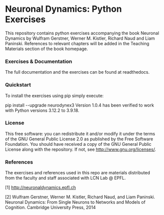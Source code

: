 # Neuronal Dynamics: Python Exercises

This repository contains python exercises accompanying the book Neuronal Dynamics by Wulfram Gerstner, Werner M. Kistler, Richard Naud and Liam Paninski. References to relevant chapters will be added in the Teaching Materials section of the book homepage.

### Exercises & Documentation

The full documentation and the exercises can be found at readthedocs.

### Quickstart

To install the exercises using pip simply execute:

pip install --upgrade neurodynex3
Version 1.0.4 has been verified to work with Python versions 3.12.2 to 3.9.18.

### License

This free software: you can redistribute it and/or modify it under the terms of the GNU General Public License 2.0 as published by the Free Software Foundation. You should have received a copy of the GNU General Public License along with the repository. If not, see http://www.gnu.org/licenses/.

### References

The exercises and references used in this repo are materials distributed from the faculty and staff associated with LCN Lab @ EPFL.

[1] http://neuronaldynamics.epfl.ch

[2] Wulfram Gerstner, Werner M. Kistler, Richard Naud, and Liam Paninski. Neuronal Dynamics: From Single Neurons to Networks and Models of Cognition. Cambridge University Press, 2014
